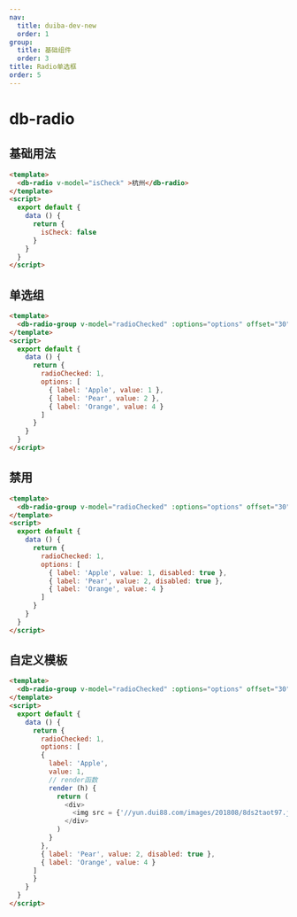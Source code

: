 ```yaml
---
nav:
  title: duiba-dev-new
  order: 1
group:
  title: 基础组件
  order: 3
title: Radio单选框
order: 5
---
```


# db-radio

## 基础用法

<vuep template="#example"></vuep>

<script v-pre type="text/x-template" id="example">
 <template>
  <db-radio v-model="isCheck" >杭州</db-radio>
</template>
<script>
  export default {
    data () {
      return {
        isCheck: false
      }
    }
  }
</script>
</script>


```html
<template>
  <db-radio v-model="isCheck" >杭州</db-radio>
</template>
<script>
  export default {
    data () {
      return {
        isCheck: false
      }
    }
  }
</script>
```

## 单选组
<vuep template="#example2"></vuep>

<script v-pre type="text/x-template" id="example2">
 <template>
  <db-radio-group v-model="radioChecked" :options="options" offset="30" />
</template>
<script>
  export default {
    data () {
      return {
        radioChecked: 1,
        options: [
          { label: 'Apple', value: 1 },
          { label: 'Pear', value: 2 },
          { label: 'Orange', value: 4 }
        ]
      }
    }
  }
</script>
</script>

```html
<template>
  <db-radio-group v-model="radioChecked" :options="options" offset="30" />
</template>
<script>
  export default {
    data () {
      return {
        radioChecked: 1,
        options: [
          { label: 'Apple', value: 1 },
          { label: 'Pear', value: 2 },
          { label: 'Orange', value: 4 }
        ]
      }
    }
  }
</script>
```

## 禁用
<vuep template="#example3"></vuep>

<script v-pre type="text/x-template" id="example3">
 <template>
  <db-radio-group v-model="radioChecked" :options="options" offset="30" />
</template>
<script>
  export default {
    data () {
      return {
        radioChecked: 1,
        options: [
          { label: 'Apple', value: 1, disabled: true },
          { label: 'Pear', value: 2, disabled: true },
          { label: 'Orange', value: 4 }
        ]
      }
    }
  }
</script>
</script>

```html
<template>
  <db-radio-group v-model="radioChecked" :options="options" offset="30" />
</template>
<script>
  export default {
    data () {
      return {
        radioChecked: 1,
        options: [
          { label: 'Apple', value: 1, disabled: true },
          { label: 'Pear', value: 2, disabled: true },
          { label: 'Orange', value: 4 }
        ]
      }
    }
  }
</script>
```

## 自定义模板
<vuep template="#example4"></vuep>

<script v-pre type="text/x-template" id="example4">
 <template>
  <db-radio-group v-model="radioChecked" :options="options" offset="30" />
</template>
<script>
  export default {
    data () {
      return {
        radioChecked: 1,
        options: [
        { label: 'Apple',
          value: 1,
          render (h) {
            return (
              <div>
                <img src = {'//yun.dui88.com/images/201808/8ds2taot97.jpg'} />
              </div>
            )
          }
        },
        { label: 'Pear', value: 2, disabled: true },
        { label: 'Orange', value: 4 }
      ]
      }
    }
  }
</script>
</script>

```html
<template>
  <db-radio-group v-model="radioChecked" :options="options" offset="30" />
</template>
<script>
  export default {
    data () {
      return {
        radioChecked: 1,
        options: [
        { 
          label: 'Apple',
          value: 1,
          // render函数
          render (h) {
            return (
              <div>
                <img src = {'//yun.dui88.com/images/201808/8ds2taot97.jpg'} />
              </div>
            )
          }
        },
        { label: 'Pear', value: 2, disabled: true },
        { label: 'Orange', value: 4 }
      ]
      }
    }
  }
</script>
```
